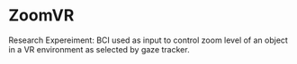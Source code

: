 # ZoomVR
Research Expereiment: BCI used as input to control zoom level of an object in a VR environment as selected by gaze tracker. 
